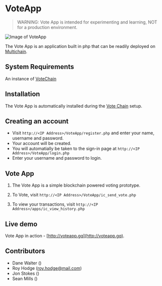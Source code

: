 VoteApp
=======

> WARNING: Vote App is intended for experimenting and learning, NOT for a production environment.

![Image of VoteApp]()

The Vote App is an application built in php that can be readily deployed on [Multichain](https://github.com/MultiChain).


System Requirements
-------------------

An instance of [VoteChain](https://github.com/davidcopperfield-magicman/VoteChain)

Installation
------------

The Vote App is automatically installed during the [Vote Chain](https://github.com/davidcopperfield-magicman/VoteChain) setup.

Creating an account
---------------------
* Visit `http://<IP Address>/VoteApp/register.php` and enter your name, username and password.
* Your account will be created.
* You will automatially be taken to the sign-in page at `http://<IP Address>/VoteApp/login.php`
* Enter your username and password to login.

Vote App
------------

1. The Vote App is a simple blockchain powered voting prototype.

2. To Vote, visit `http://<IP Address>/VoteApp/ic_send_vote.php`

3. To view your transactions, visit `http://<IP Address>/apps/ic_view_history.php`

Live demo
---------
Vote App in action - [http://voteapp.gq](http://voteapp.gq).


Contributors
-------------
* Dane Walter ()
* Roy Hodge (roy.hodge@mail.com) 
* Jon Stokes () 
* Sean Mills () 

